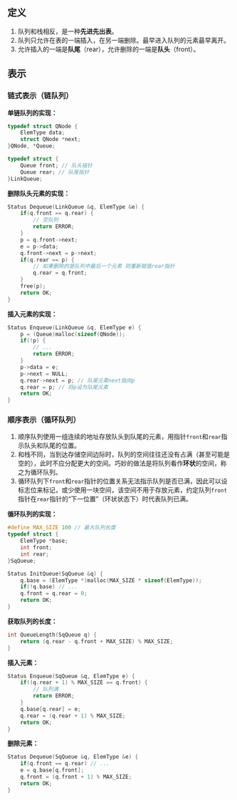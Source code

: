 ## 定义
1. 队列和栈相反，是一种**先进先出表**。
2. 队列只允许在表的一端插入，在另一端删除。最早进入队列的元素最早离开。
3. 允许插入的一端是**队尾**（rear），允许删除的一端是**队头**（front）。


## 表示
### 链式表示（链队列）
**单链队列的实现：**
```c
typedef struct QNode {
    ElemType data;
    struct QNode *next;
}QNode, *Queue;

typedef struct {
    Queue front; // 队头指针
    Queue rear; // 队尾指针
}LinkQueue;
```

**删除队头元素的实现：**
```c
Status Dequeue(LinkQueue &q, ElemType &e) {
    if(q.front == q.rear) {
        // 空队列
        return ERROR;
    }
    p = q.front->next;
    e = p->data;
    q.front->next = p->next;
    if(q.rear == p) {
        // 如果删除的是队列中最后一个元素 则重新赋值rear指针
        q.rear = q.front;
    }
    free(p);
    return OK;
}
```

**插入元素的实现：**
```c
Status Enqueue(LinkQueue &q, ElemType e) {
    p = (Queue)malloc(sizeof(QNode));
    if(!p) {
        // ...
        return ERROR;
    }
    p->data = e;
    p->next = NULL;
    q.rear->next = p; // 队尾元素next指向p
    q.rear = p; // 将p设为队尾元素
    return OK;
}
```



### 顺序表示（循环队列）
1. 顺序队列使用一组连续的地址存放队头到队尾的元素，用指针`front`和`rear`指示队头和队尾的位置。
2. 和栈不同，当到达存储空间边际时，队列的空间往往还没有占满（甚至可能是空的），此时不应分配更大的空间。巧妙的做法是将队列看作**环状**的空间，称之为循环队列。
3. 循环队列下`front`和`rear`指针的位置关系无法指示队列是否已满，因此可以设标志位来标记，或少使用一块空间，该空间不用于存放元素，约定队列`front`指针在`rear`指针的“下一位置”（环状状态下）时代表队列已满。

**循环队列的实现：**
```c
#define MAX_SIZE 100 // 最大队列长度
typedef struct {
    ElemType *base; 
    int front;
    int rear;
}SqQueue;

Status InitQueue(SqQueue &q) {
    q.base = (ElemType *)malloc(MAX_SIZE * sizeof(ElemType));
    if(!q.base) // ...
    q.front = q.rear = 0;
    return OK;
}
```

**获取队列的长度：**
```c
int QueueLength(SqQueue q) {
    return (q.rear - q.front + MAX_SIZE) % MAX_SIZE;
}
```

**插入元素：**
```c
Status Enqueue(SqQueue &q, ElemType e) {
    if((q.rear + 1) % MAX_SIZE == q.front) {
        // 队列满
        return ERROR;
    } 
    q.base[q.rear] = e;
    q.rear = (q.rear + 1) % MAX_SIZE;
    return OK;
}
```



**删除元素：**
```c
Status Dequeue(SqQueue &q, ElemType &e) {
    if(q.front == q.rear) // ...
    e = q.base[q.front]; 
    q.front = (q.front + 1) % MAX_SIZE; 
    return OK;
}
```